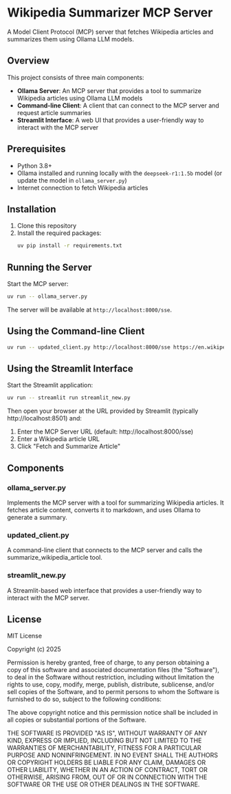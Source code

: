 # Wikipedia Summarizer MCP Server

A Model Client Protocol (MCP) server that fetches Wikipedia articles and summarizes them using Ollama LLM models.

## Overview

This project consists of three main components:
- **Ollama Server**: An MCP server that provides a tool to summarize Wikipedia articles using Ollama LLM models
- **Command-line Client**: A client that can connect to the MCP server and request article summaries
- **Streamlit Interface**: A web UI that provides a user-friendly way to interact with the MCP server

## Prerequisites

- Python 3.8+
- Ollama installed and running locally with the `deepseek-r1:1.5b` model (or update the model in `ollama_server.py`)
- Internet connection to fetch Wikipedia articles

## Installation

1. Clone this repository
2. Install the required packages:
   ```bash
   uv pip install -r requirements.txt
   ```

## Running the Server

Start the MCP server:
```bash
uv run -- ollama_server.py
```

The server will be available at `http://localhost:8000/sse`.

## Using the Command-line Client

```bash
uv run -- updated_client.py http://localhost:8000/sse https://en.wikipedia.org/wiki/Python_(programming_language)
```

## Using the Streamlit Interface

Start the Streamlit application:
```bash
uv run -- streamlit run streamlit_new.py
```

Then open your browser at the URL provided by Streamlit (typically http://localhost:8501) and:
1. Enter the MCP Server URL (default: http://localhost:8000/sse)
2. Enter a Wikipedia article URL
3. Click "Fetch and Summarize Article"

## Components

### ollama_server.py
Implements the MCP server with a tool for summarizing Wikipedia articles. It fetches article content, converts it to markdown, and uses Ollama to generate a summary.

### updated_client.py
A command-line client that connects to the MCP server and calls the summarize_wikipedia_article tool.

### streamlit_new.py
A Streamlit-based web interface that provides a user-friendly way to interact with the MCP server.

## License

MIT License

Copyright (c) 2025

Permission is hereby granted, free of charge, to any person obtaining a copy
of this software and associated documentation files (the "Software"), to deal
in the Software without restriction, including without limitation the rights
to use, copy, modify, merge, publish, distribute, sublicense, and/or sell
copies of the Software, and to permit persons to whom the Software is
furnished to do so, subject to the following conditions:

The above copyright notice and this permission notice shall be included in all
copies or substantial portions of the Software.

THE SOFTWARE IS PROVIDED "AS IS", WITHOUT WARRANTY OF ANY KIND, EXPRESS OR
IMPLIED, INCLUDING BUT NOT LIMITED TO THE WARRANTIES OF MERCHANTABILITY,
FITNESS FOR A PARTICULAR PURPOSE AND NONINFRINGEMENT. IN NO EVENT SHALL THE
AUTHORS OR COPYRIGHT HOLDERS BE LIABLE FOR ANY CLAIM, DAMAGES OR OTHER
LIABILITY, WHETHER IN AN ACTION OF CONTRACT, TORT OR OTHERWISE, ARISING FROM,
OUT OF OR IN CONNECTION WITH THE SOFTWARE OR THE USE OR OTHER DEALINGS IN THE
SOFTWARE.

